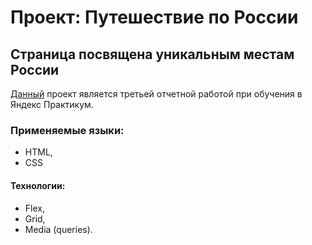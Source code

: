 # Проект: Путешествие по России

## Страница посвящена уникальным местам России

[Данный](https://sergioandreev.github.io/russian-travel) проект является третьей отчетной работой при обучения в Яндекс Практикум.

### Применяемые языки:
* HTML,
* CSS

#### Технологии:
* Flex,
* Grid,
* Media (queries).
